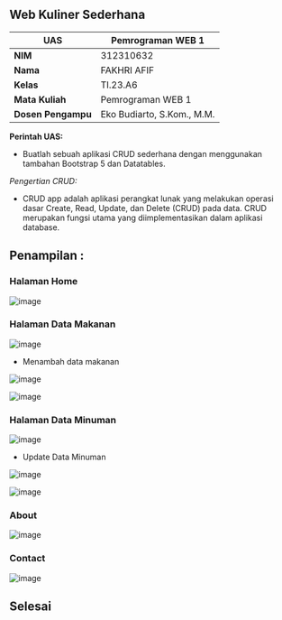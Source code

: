 ## Web Kuliner Sederhana
| UAS  |  Pemrograman WEB 1  |
|-------|---------
| **NIM**   | 312310632
| **Nama** | FAKHRI AFIF 
| **Kelas** | TI.23.A6
| **Mata Kuliah**    |     Pemrograman WEB 1    |
| **Dosen Pengampu** |Eko Budiarto, S.Kom., M.M.  |

**Perintah UAS:**

- Buatlah sebuah aplikasi CRUD sederhana dengan menggunakan tambahan Bootstrap 5
dan Datatables.

*Pengertian CRUD:*

- CRUD app adalah aplikasi perangkat lunak yang melakukan operasi dasar Create, Read, Update, dan Delete (CRUD) pada data. CRUD merupakan fungsi utama yang diimplementasikan dalam aplikasi database. 

## Penampilan :

### Halaman Home

![image](img/home.png)

### Halaman Data Makanan

![image](img/datamakanan.png)

- Menambah data makanan

![image](img/add1.png)

![image](img/addsukses.png)

### Halaman Data Minuman

![image](img/dataminuman.png)

- Update Data Minuman

![image](img/updtsukses.png)


![image](img/updatesukses.png)

### About


![image](img/about.png)


### Contact

![image](img/contact.png)




## Selesai
